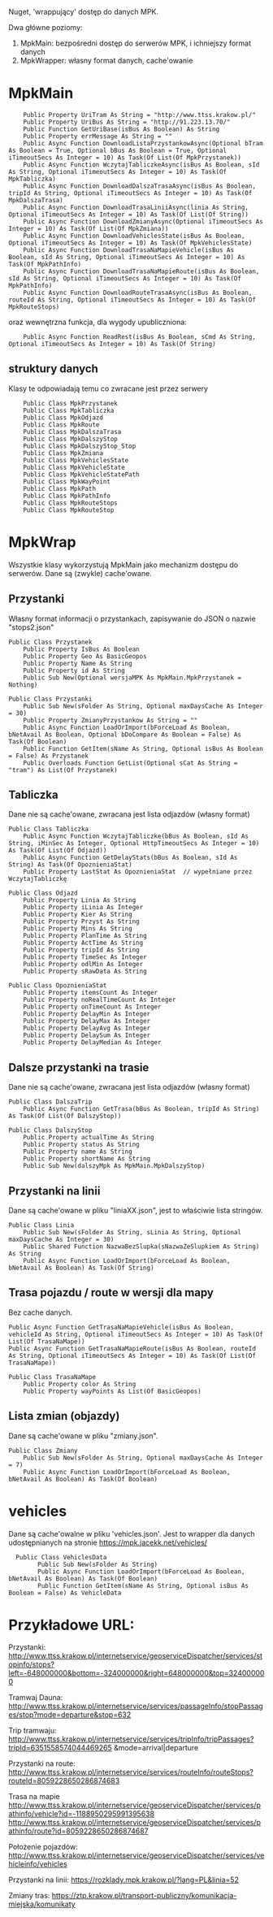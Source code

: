 ﻿
Nuget, 'wrappujący' dostęp do danych MPK.

Dwa główne poziomy:
1) MpkMain: bezpośredni dostęp do serwerów MPK, i ichniejszy format danych
2) MpkWrapper: własny format danych, cache'owanie

# MpkMain

        Public Property UriTram As String = "http://www.ttss.krakow.pl/"
        Public Property UriBus As String = "http://91.223.13.70/"
        Public Function GetUriBase(isBus As Boolean) As String
        Public Property errMessage As String = ""
        Public Async Function DownloadListaPrzystankowAsync(Optional bTram As Boolean = True, Optional bBus As Boolean = True, Optional iTimeoutSecs As Integer = 10) As Task(Of List(Of MpkPrzystanek))
        Public Async Function WczytajTabliczkeAsync(isBus As Boolean, sId As String, Optional iTimeoutSecs As Integer = 10) As Task(Of MpkTabliczka)
        Public Async Function DownloadDalszaTrasaAsync(isBus As Boolean, tripId As String, Optional iTimeoutSecs As Integer = 10) As Task(Of MpkDalszaTrasa)
        Public Async Function DownloadTrasaLiniiAsync(linia As String, Optional iTimeoutSecs As Integer = 10) As Task(Of List(Of String))
        Public Async Function DownloadZmianyAsync(Optional iTimeoutSecs As Integer = 10) As Task(Of List(Of MpkZmiana))
        Public Async Function DownloadVehiclesState(isBus As Boolean, Optional iTimeoutSecs As Integer = 10) As Task(Of MpkVehiclesState)
        Public Async Function DownloadTrasaNaMapieVehicle(isBus As Boolean, sId As String, Optional iTimeoutSecs As Integer = 10) As Task(Of MpkPathInfo)
        Public Async Function DownloadTrasaNaMapieRoute(isBus As Boolean, sId As String, Optional iTimeoutSecs As Integer = 10) As Task(Of MpkPathInfo)
        Public Async Function DownloadRouteTrasaAsync(isBus As Boolean, routeId As String, Optional iTimeoutSecs As Integer = 10) As Task(Of MpkRouteStops)

 oraz wewnętrzna funkcja, dla wygody upubliczniona:

        Public Async Function ReadRest(isBus As Boolean, sCmd As String, Optional iTimeoutSecs As Integer = 10) As Task(Of String)

## struktury danych

Klasy te odpowiadają temu co zwracane jest przez serwery

        Public Class MpkPrzystanek
        Public Class MpkTabliczka
        Public Class MpkOdjazd
        Public Class MpkRoute
        Public Class MpkDalszaTrasa
        Public Class MpkDalszyStop
        Public Class MpkDalszyStop_Stop
        Public Class MpkZmiana
        Public Class MpkVehiclesState
        Public Class MpkVehicleState
        Public Class MpkVehicleStatePath
        Public Class MpkWayPoint
        Public Class MpkPath
        Public Class MpkPathInfo
        Public Class MpkRouteStops
        Public Class MpkRouteStop

# MpkWrap

 Wszystkie klasy wykorzystują MpkMain jako mechanizm dostępu do serwerów. Dane są (zwykle) cache'owane.

## Przystanki

 Własny format informacji o przystankach, zapisywanie do JSON o nazwie "stops2.json"

    Public Class Przystanek
        Public Property IsBus As Boolean
        Public Property Geo As BasicGeopos
        Public Property Name As String
        Public Property id As String
        Public Sub New(Optional wersjaMPK As MpkMain.MpkPrzystanek = Nothing)

    Public Class Przystanki
        Public Sub New(sFolder As String, Optional maxDaysCache As Integer = 30)
        Public Property ZmianyPrzystankow As String = ""
        Public Async Function LoadOrImport(bForceLoad As Boolean, bNetAvail As Boolean, Optional bDoCompare As Boolean = False) As Task(Of Boolean)
        Public Function GetItem(sName As String, Optional isBus As Boolean = False) As Przystanek
        Public Overloads Function GetList(Optional sCat As String = "tram") As List(Of Przystanek)


## Tabliczka

 Dane nie są cache'owane, zwracana jest lista odjazdów (własny format)

    Public Class Tabliczka
        Public Async Function WczytajTabliczke(bBus As Boolean, sId As String, iMinSec As Integer, Optional HttpTimeoutSecs As Integer = 10) As Task(Of List(Of Odjazd))
        Public Async Function GetDelayStats(bBus As Boolean, sId As String) As Task(Of OpoznieniaStat)
        Public Property LastStat As OpoznieniaStat  // wypełniane przez WczytajTabliczkę

    Public Class Odjazd
        Public Property Linia As String
        Public Property iLinia As Integer
        Public Property Kier As String
        Public Property Przyst As String
        Public Property Mins As String
        Public Property PlanTime As String
        Public Property ActTime As String
        Public Property tripId As String
        Public Property TimeSec As Integer
        Public Property odlMin As Integer
        Public Property sRawData As String

    Public Class OpoznieniaStat
        Public Property itemsCount As Integer
        Public Property noRealTimeCount As Integer
        Public Property onTimeCount As Integer
        Public Property DelayMin As Integer
        Public Property DelayMax As Integer
        Public Property DelayAvg As Integer
        Public Property DelaySum As Integer
        Public Property DelayMedian As Integer



## Dalsze przystanki na trasie

 Dane nie są cache'owane, zwracana jest lista odjazdów (własny format)

    Public Class DalszaTrip
        Public Async Function GetTrasa(bBus As Boolean, tripId As String) As Task(Of List(Of DalszyStop))

    Public Class DalszyStop
        Public Property actualTime As String
        Public Property status As String
        Public Property name As String
        Public Property shortName As String
        Public Sub New(dalszyMpk As MpkMain.MpkDalszyStop)


## Przystanki na linii

 Dane są cache'owane w pliku "liniaXX.json", jest to właściwie lista stringów.

    Public Class Linia
        Public Sub New(sFolder As String, sLinia As String, Optional maxDaysCache As Integer = 30)
        Public Shared Function NazwaBezSlupka(sNazwaZeSlupkiem As String) As String
        Public Async Function LoadOrImport(bForceLoad As Boolean, bNetAvail As Boolean) As Task(Of String)

## Trasa pojazdu / route w wersji dla mapy

 Bez cache danych.

    Public Async Function GetTrasaNaMapieVehicle(isBus As Boolean, vehicleId As String, Optional iTimeoutSecs As Integer = 10) As Task(Of List(Of TrasaNaMape))
    Public Async Function GetTrasaNaMapieRoute(isBus As Boolean, routeId As String, Optional iTimeoutSecs As Integer = 10) As Task(Of List(Of TrasaNaMape))

    Public Class TrasaNaMape
        Public Property color As String
        Public Property wayPoints As List(Of BasicGeopos)

## Lista zmian (objazdy)

 Dane są cache'owane w pliku "zmiany.json".

    Public Class Zmiany
        Public Sub New(sFolder As String, Optional maxDaysCache As Integer = 7)
        Public Async Function LoadOrImport(bForceLoad As Boolean, bNetAvail As Boolean) As Task(Of Boolean)

# vehicles

 Dane są cache'owalne w pliku 'vehicles.json'. Jest to wrapper dla danych udostępnianych na stronie https://mpk.jacekk.net/vehicles/ 

      Public Class VehiclesData
            Public Sub New(sFolder As String)
            Public Async Function LoadOrImport(bForceLoad As Boolean, bNetAvail As Boolean) As Task(Of Boolean)
            Public Function GetItem(sName As String, Optional isBus As Boolean = False) As VehicleData


# Przykładowe URL:

Przystanki:
http://www.ttss.krakow.pl/internetservice/geoserviceDispatcher/services/stopinfo/stops?left=-648000000&bottom=-324000000&right=648000000&top=324000000

Tramwaj Dauna:
http://www.ttss.krakow.pl/internetservice/services/passageInfo/stopPassages/stop?mode=departure&stop=632

Trip tramwaju:
http://www.ttss.krakow.pl/internetservice/services/tripInfo/tripPassages?tripId=6351558574044469265
&mode=arrival|departure

Przystanki na route:
http://www.ttss.krakow.pl/internetservice/services/routeInfo/routeStops?routeId=8059228650286874683

Trasa na mapie
http://www.ttss.krakow.pl/internetservice/geoserviceDispatcher/services/pathinfo/vehicle?id=-1188950295991395638
http://www.ttss.krakow.pl/internetservice/geoserviceDispatcher/services/pathinfo/route?id=8059228650286874687

Położenie pojazdów:
http://www.ttss.krakow.pl/internetservice/geoserviceDispatcher/services/vehicleinfo/vehicles

Przystanki na linii:
https://rozklady.mpk.krakow.pl/?lang=PL&linia=52

Zmiany tras:
https://ztp.krakow.pl/transport-publiczny/komunikacja-miejska/komunikaty


